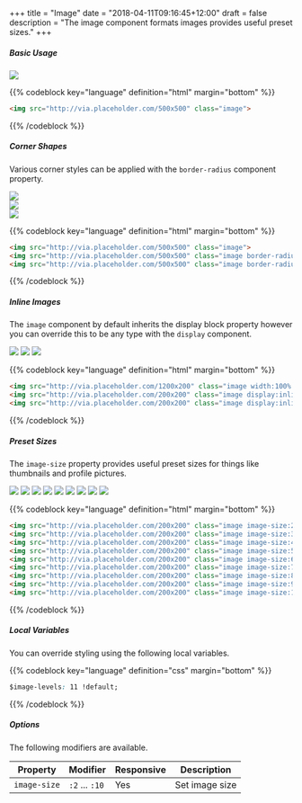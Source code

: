 +++
title = "Image"
date = "2018-04-11T09:16:45+12:00"
draft = false
description = "The image component formats images provides useful preset sizes."
+++

##### Basic Usage

<div class="margin-bottom:2 max-width:20">
  <img src="http://via.placeholder.com/500x500" class="image">
</div>

{{% codeblock key="language" definition="html" margin="bottom" %}}
```html
<img src="http://via.placeholder.com/500x500" class="image">
```
{{% /codeblock %}}


##### Corner Shapes

Various corner styles can be applied with the `border-radius` component property.

<div class="margin-bottom:2 max-width:10">
  <img src="http://via.placeholder.com/500x500" class="image">
</div>

<div class="margin-bottom:2 max-width:10">
  <img src="http://via.placeholder.com/500x500" class="image border-radius">
</div>

<div class="margin-bottom:2 max-width:10">
  <img src="http://via.placeholder.com/500x500" class="image border-radius:round">
</div>

{{% codeblock key="language" definition="html" margin="bottom" %}}
```html
<img src="http://via.placeholder.com/500x500" class="image">
<img src="http://via.placeholder.com/500x500" class="image border-radius">
<img src="http://via.placeholder.com/500x500" class="image border-radius:round">
```
{{% /codeblock %}}

##### Inline Images

The `image` component by default inherits the display block property however you can override this to be any type with the `display` component.

<img src="http://via.placeholder.com/1200x200" class="image width:100% margin-bottom:2">
<img src="http://via.placeholder.com/200x200" class="image display:inline-block">
<img src="http://via.placeholder.com/200x200" class="image display:inline-block">


{{% codeblock key="language" definition="html" margin="bottom" %}}
```html
<img src="http://via.placeholder.com/1200x200" class="image width:100% margin-bottom:2">
<img src="http://via.placeholder.com/200x200" class="image display:inline-block">
<img src="http://via.placeholder.com/200x200" class="image display:inline-block">
```
{{% /codeblock %}}

##### Preset Sizes

The `image-size` property provides useful preset sizes for things like thumbnails and profile pictures.

<img src="http://via.placeholder.com/200x200" class="image image-size:2 margin-bottom:1">
<img src="http://via.placeholder.com/200x200" class="image image-size:3 margin-bottom:1">
<img src="http://via.placeholder.com/200x200" class="image image-size:4 margin-bottom:1">
<img src="http://via.placeholder.com/200x200" class="image image-size:5 margin-bottom:1">
<img src="http://via.placeholder.com/200x200" class="image image-size:6 margin-bottom:1">
<img src="http://via.placeholder.com/200x200" class="image image-size:7 margin-bottom:1">
<img src="http://via.placeholder.com/200x200" class="image image-size:8 margin-bottom:1">
<img src="http://via.placeholder.com/200x200" class="image image-size:9 margin-bottom:1">
<img src="http://via.placeholder.com/200x200" class="image image-size:10 margin-bottom:1">

{{% codeblock key="language" definition="html" margin="bottom" %}}
```html
<img src="http://via.placeholder.com/200x200" class="image image-size:2">
<img src="http://via.placeholder.com/200x200" class="image image-size:3">
<img src="http://via.placeholder.com/200x200" class="image image-size:4">
<img src="http://via.placeholder.com/200x200" class="image image-size:5">
<img src="http://via.placeholder.com/200x200" class="image image-size:6">
<img src="http://via.placeholder.com/200x200" class="image image-size:7">
<img src="http://via.placeholder.com/200x200" class="image image-size:8">
<img src="http://via.placeholder.com/200x200" class="image image-size:9">
<img src="http://via.placeholder.com/200x200" class="image image-size:10">
```
{{% /codeblock %}}

##### Local Variables

You can override styling using the following local variables.

{{% codeblock key="language" definition="css" margin="bottom" %}}
```css
$image-levels: 11 !default;
```
{{% /codeblock %}}

##### Options

The following modifiers are available.

<table class="table width:100% table:pile table@sm:unpile">
  <thead>
    <tr>
      <th>
        Property
      </th>
      <th>
        Modifier
      </th>
      <th>
        Responsive
      </th>
      <th>
        Description
      </th>
    </tr>
  </thead>
  <tr>
    <td data-label="Properties">
      <code>image-size</code>
    </td>
    <td data-label="Attributes">
      <code>:2</code> ... <code>:10</code>
    </td>
    <td data-label="Responsive">
      Yes
    </td>
    <td class="row:reverse">
      Set image size
    </td>
  </tr>
</table>

